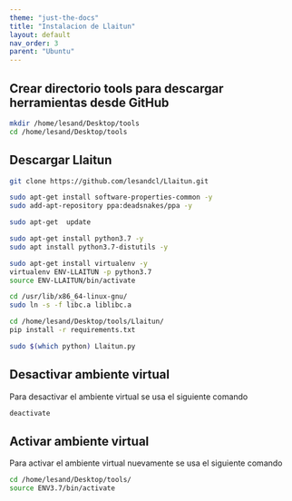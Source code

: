 ```yaml
---
theme: "just-the-docs"
title: "Instalacion de Llaitun"
layout: default
nav_order: 3
parent: "Ubuntu" 
---
```

## Crear directorio tools para descargar herramientas desde GitHub
```bash
mkdir /home/lesand/Desktop/tools
cd /home/lesand/Desktop/tools
```
## Descargar Llaitun
```bash
git clone https://github.com/lesandcl/Llaitun.git
```
```bash
sudo apt-get install software-properties-common -y
sudo add-apt-repository ppa:deadsnakes/ppa -y
```
```bash
sudo apt-get  update
```
```bash
sudo apt-get install python3.7 -y
sudo apt install python3.7-distutils -y
```
```bash
sudo apt-get install virtualenv -y
virtualenv ENV-LLAITUN -p python3.7
source ENV-LLAITUN/bin/activate
```
```bash
cd /usr/lib/x86_64-linux-gnu/
sudo ln -s -f libc.a liblibc.a
```
```bash
cd /home/lesand/Desktop/tools/Llaitun/
pip install -r requirements.txt
```
```bash
sudo $(which python) Llaitun.py
```
## Desactivar ambiente virtual
Para desactivar el ambiente virtual se usa el siguiente comando
```bash
deactivate
```
## Activar ambiente virtual
Para activar el ambiente virtual nuevamente se usa el siguiente comando
```bash
cd /home/lesand/Desktop/tools/
source ENV3.7/bin/activate   
```
